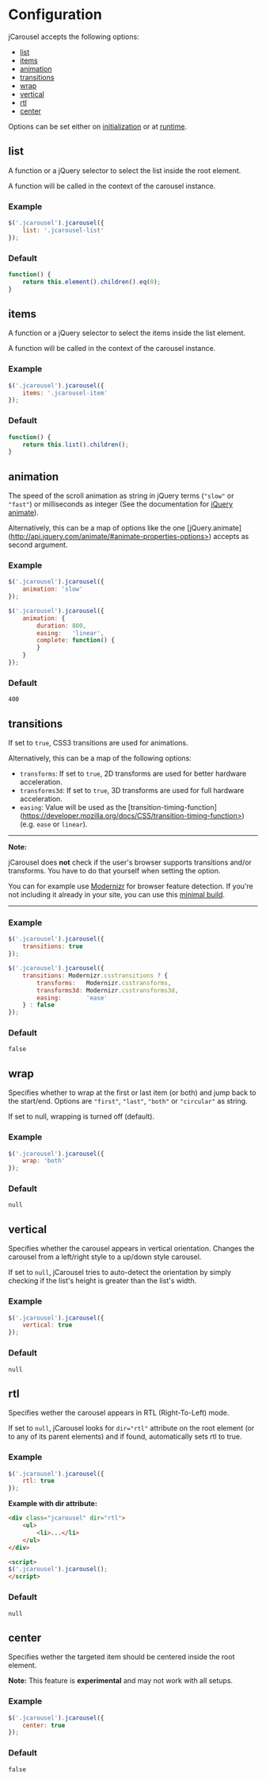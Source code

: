 Configuration
=============

jCarousel accepts the following options:

* [list](#list)
* [items](#items)
* [animation](#animation)
* [transitions](#transitions)
* [wrap](#wrap)
* [vertical](#vertical)
* [rtl](#rtl)
* [center](#center)

Options can be set either on [initialization](installation.md#initialize-jcarousel)
or at [runtime](api.md#reload).


list
----

A function or a jQuery selector to select the list inside the root element.

A function will be called in the context of the carousel instance.

### Example

```javascript
$('.jcarousel').jcarousel({
    list: '.jcarousel-list'
});
```

### Default

```javascript
function() {
    return this.element().children().eq(0);
}
```


items
-----

A function or a jQuery selector to select the items inside the list element.

A function will be called in the context of the carousel instance.

### Example

```javascript
$('.jcarousel').jcarousel({
    items: '.jcarousel-item'
});
```

### Default

```javascript
function() {
    return this.list().children();
}
```


animation
---------

The speed of the scroll animation as string in jQuery terms (`"slow"` or
`"fast"`) or milliseconds as integer (See the documentation for
[jQuery animate](http://api.jquery.com/animate>)).

Alternatively, this can be a map of options like the one [jQuery.animate]
(http://api.jquery.com/animate/#animate-properties-options>) accepts as second
argument.

### Example

```javascript
$('.jcarousel').jcarousel({
    animation: 'slow'
});

$('.jcarousel').jcarousel({
    animation: {
        duration: 800,
        easing:   'linear',
        complete: function() {
        }
    }
});
```

### Default

`400`


transitions
-----------

If set to `true`, CSS3 transitions are used for animations.

Alternatively, this can be a map of the following options:

  * `transforms`:
    If set to `true`, 2D transforms are used for better hardware acceleration.
  * `transforms3d`:
    If set to `true`, 3D transforms are used for full hardware acceleration.
  * `easing`:
    Value will be used as the [transition-timing-function]
    (https://developer.mozilla.org/docs/CSS/transition-timing-function>)
    (e.g. `ease` or `linear`).

--------------------------------------------------------------------------------

**Note:**

jCarousel does **not** check if the user's browser supports transitions
and/or transforms. You have to do that yourself when setting the option.

You can for example use [Modernizr](http://modernizr.com>) for browser feature
detection. If you're not including it already in your site, you can use this
[minimal build](http://modernizr.com/download/#-csstransforms-csstransforms3d-csstransitions-teststyles-testprop-testallprops-prefixes-domprefixes).

--------------------------------------------------------------------------------

### Example

```javascript
$('.jcarousel').jcarousel({
    transitions: true
});

$('.jcarousel').jcarousel({
    transitions: Modernizr.csstransitions ? {
        transforms:   Modernizr.csstransforms,
        transforms3d: Modernizr.csstransforms3d,
        easing:       'ease'
    } : false
});
```

### Default

`false`


wrap
----

Specifies whether to wrap at the first or last item (or both) and jump back
to the start/end. Options are `"first"`, `"last"`, `"both"` or `"circular"` as
string.

If set to null, wrapping is turned off (default).

### Example

```javascript
$('.jcarousel').jcarousel({
    wrap: 'both'
});
```

### Default

`null`


vertical
--------

Specifies whether the carousel appears in vertical orientation. Changes the
carousel from a left/right style to a up/down style carousel.

If set to `null`, jCarousel tries to auto-detect the orientation by simply
checking if the list's height is greater than the list's width.

### Example

```javascript
$('.jcarousel').jcarousel({
    vertical: true
});
```

### Default

`null`


rtl
---

Specifies wether the carousel appears in RTL (Right-To-Left) mode.

If set to `null`, jCarousel looks for `dir="rtl"` attribute on the root
element (or to any of its parent elements) and if found, automatically sets
rtl to true.

### Example

```javascript
$('.jcarousel').jcarousel({
    rtl: true
});
```

**Example with dir attribute:**

```html
<div class="jcarousel" dir="rtl">
    <ul>
        <li>...</li>
    </ul>
</div>

<script>
$('.jcarousel').jcarousel();
</script>
```

### Default

`null`


center
------

Specifies wether the targeted item should be centered inside the root element.

**Note:** This feature is **experimental** and may not work with all setups.


### Example

```javascript
$('.jcarousel').jcarousel({
    center: true
});
```

### Default

`false`